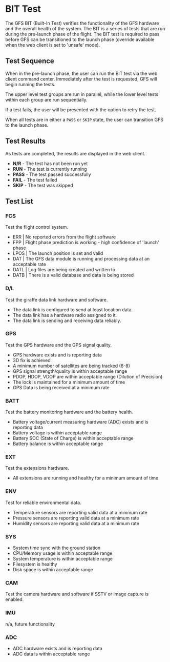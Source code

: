 # BIT Test

The GFS BIT (Built-In Test) verifies the functionality of the GFS hardware and
the overall health of the system. The BIT is a series of tests that are run
during the pre-launch phase of the flight. The BIT test is required to pass
before GFS can be transitioned to the launch phase (override available when the
web client is set to 'unsafe' mode).

## Test Sequence

When in the pre-launch phase, the user can run the BIT test via the web client
command center. Immediately after the test is requested, GFS will begin running
the tests.

The upper level test groups are run in parallel, while the lower level tests
within each group are run sequentially.

If a test fails, the user will be presented with the option to retry the test.

When all tests are in either a `PASS` or `SKIP` state, the user can transition
GFS to the launch phase.

## Test Results

As tests are completed, the results are displayed in the web client.

- **N/R** - The test has not been run yet
- **RUN** - The test is currently running
- **PASS** - The test passed successfully
- **FAIL** - The test failed
- **SKIP** - The test was skipped

## Test List

### FCS

Test the flight control system.

- ERR  | No reported errors from the flight software
- FPP  | Flight phase prediction is working - high confidence of 'launch' phase
- LPOS | The launch position is set and valid
- DAT  | The GFS data module is running and processing data at an acceptable rate
- DATL | Log files are being created and written to
- DATB | There is a valid database and data is being stored

### D/L

Test the giraffe data link hardware and software.

- The data link is configured to send at least location data.
- The data link has a hardware radio assigned to it.
- The data link is sending and receiving data reliably.

### GPS

Test the GPS hardware and the GPS signal quality.

- GPS hardware exists and is reporting data
- 3D fix is achieved
- A minimum number of satellites are being tracked (6-8)
- GPS signal strength/quality is within acceptable range
- PDOP, HDOP, VDOP are within acceptable range (Dilution of Precision)
- The lock is maintained for a minimum amount of time
- GPS Data is being received at a minimum rate

### BATT

Test the battery monitoring hardware and the battery health.

- Battery voltage/current measuring hardware (ADC) exists and is reporting data
- Battery voltage is within acceptable range
- Battery SOC (State of Charge) is within acceptable range
- Battery balance is within acceptable range

### EXT

Test the extensions hardware.

- All extensions are running and healthy for a minimum amount of time

### ENV

Test for reliable environmental data.

- Temperature sensors are reporting valid data at a minimum rate
- Pressure sensors are reporting valid data at a minimum rate
- Humidity sensors are reporting valid data at a minimum rate

### SYS

- System time sync with the ground station
- CPU/Memory usage is within acceptable range
- System temperature is within acceptable range
- Filesystem is healthy
- Disk space is within acceptable range

### CAM

Test the camera hardware and software if SSTV or image capture is enabled.

### IMU

n/a, future functionality

### ADC

- ADC hardware exists and is reporting data
- ADC data is within acceptable range